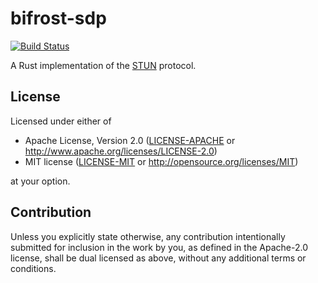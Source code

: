 # bifrost-sdp

[![Build Status](https://travis-ci.com/bifrost-rs/bifrost.svg?branch=master)](https://travis-ci.com/bifrost-rs/bifrost)

A Rust implementation of the [STUN](https://tools.ietf.org/html/rfc5389) protocol.

## License

Licensed under either of

 * Apache License, Version 2.0
   ([LICENSE-APACHE](LICENSE-APACHE) or http://www.apache.org/licenses/LICENSE-2.0)
 * MIT license
   ([LICENSE-MIT](LICENSE-MIT) or http://opensource.org/licenses/MIT)

at your option.

## Contribution

Unless you explicitly state otherwise, any contribution intentionally submitted
for inclusion in the work by you, as defined in the Apache-2.0 license, shall be
dual licensed as above, without any additional terms or conditions.

